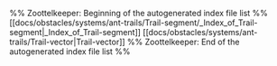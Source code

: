 %% Zoottelkeeper: Beginning of the autogenerated index file list  %%
 [[docs/obstacles/systems/ant-trails/Trail-segment/_Index_of_Trail-segment|_Index_of_Trail-segment]]
 [[docs/obstacles/systems/ant-trails/Trail-vector|Trail-vector]]
%% Zoottelkeeper: End of the autogenerated index file list  %%
